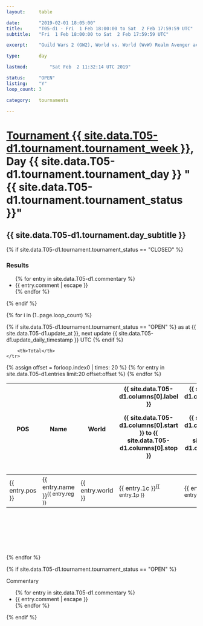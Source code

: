 ```yaml
---
layout: 	table

date: 		"2019-02-01 18:05:00"
title: 		"T05-d1 - Fri  1 Feb 18:00:00 to Sat  2 Feb 17:59:59 UTC"
subtitle: 	"Fri  1 Feb 18:00:00 to Sat  2 Feb 17:59:59 UTC"

excerpt:    "Guild Wars 2 (GW2), World vs. World (WvW) Realm Avenger achivement Tournament. \"Every Kill Counts\""

type:       day

lastmod: 		"Sat Feb  2 11:32:14 UTC 2019"

status:     "OPEN"
listing:    "Y"
loop_count: 3

category: 	tournaments

---
```

<div class="table_header">
    <h1><a href="{{ site.data.T05-d1.tournament.week_url }}">Tournament {{ site.data.T05-d1.tournament.tournament_week }}</a>, Day {{ site.data.T05-d1.tournament.tournament_day }} "{{ site.data.T05-d1.tournament.tournament_status }}"</h1>
    <h2>{{ site.data.T05-d1.tournament.day_subtitle }}</h2> 
</div>

{% if site.data.T05-d1.tournament.tournament_status == "CLOSED" %} 
<div class="commentary">
  <h3>Results</h3>
  <ul>
    {% for entry in site.data.T05-d1.commentary %}
    <li class="commentary_list">{{ entry.comment | escape }}</li>
    {% endfor %}
  </ul>
</div>
{% endif %}


{% for i in (1..page.loop_count) %}

{% if site.data.T05-d1.tournament.tournament_status == "OPEN" %} 
<span class="table_nextupdate">as at {{ site.data.T05-d1.update_at }}, next update {{ site.data.T05-d1.update_daily_timestamp }} UTC</span> 
{% endif %}

<table class="day_table">
  <colgroup>
    <col style="width:18px">
    <col style="width:55px">
    <col style="width:55px">
    <col style="width:12px">
    <col style="width:12px">
    <col style="width:12px">
    <col style="width:12px">
    <col style="width:12px">
    <col style="width:12px">
    <col style="width:12px">
    <col style="width:12px">
    <col style="width:12px">
    <col style="width:12px">
    <col style="width:12px">
    <col style="width:12px">
    <col style="width:12px">
    <col style="width:12px">
    <col style="width:12px">
    <col style="width:12px">
    <col style="width:12px">
    <col style="width:12px">
    <col style="width:12px">
    <col style="width:12px">
    <col style="width:12px">
    <col style="width:12px">
    <col style="width:12px">
    <col style="width:12px">
    <col style="width:18px">
  </colgroup>  
  <thead>
    <tr>
        <th>POS</th>
        <th class="AlignLeft">Name</th>
        <th class="AlignLeft">World</th>

<th><div class="label">{{ site.data.T05-d1.columns[0].label }}<p class="onhover">{{ site.data.T05-d1.columns[0].start }} to {{ site.data.T05-d1.columns[0].stop }}</p></div>​</th>
<th><div class="label">{{ site.data.T05-d1.columns[1].label }}<p class="onhover">{{ site.data.T05-d1.columns[1].start }} to {{ site.data.T05-d1.columns[1].stop }}</p></div>​</th>
<th><div class="label">{{ site.data.T05-d1.columns[2].label }}<p class="onhover">{{ site.data.T05-d1.columns[2].start }} to {{ site.data.T05-d1.columns[2].stop }}</p></div>​</th>
<th><div class="label">{{ site.data.T05-d1.columns[3].label }}<p class="onhover">{{ site.data.T05-d1.columns[3].start }} to {{ site.data.T05-d1.columns[3].stop }}</p></div>​</th>
<th><div class="label">{{ site.data.T05-d1.columns[4].label }}<p class="onhover">{{ site.data.T05-d1.columns[4].start }} to {{ site.data.T05-d1.columns[4].stop }}</p></div>​</th>
<th><div class="label">{{ site.data.T05-d1.columns[5].label }}<p class="onhover">{{ site.data.T05-d1.columns[5].start }} to {{ site.data.T05-d1.columns[5].stop }}</p></div>​</th>
<th><div class="label">{{ site.data.T05-d1.columns[6].label }}<p class="onhover">{{ site.data.T05-d1.columns[6].start }} to {{ site.data.T05-d1.columns[6].stop }}</p></div>​</th>
<th><div class="label">{{ site.data.T05-d1.columns[7].label }}<p class="onhover">{{ site.data.T05-d1.columns[7].start }} to {{ site.data.T05-d1.columns[7].stop }}</p></div>​</th>
<th><div class="label">{{ site.data.T05-d1.columns[8].label }}<p class="onhover">{{ site.data.T05-d1.columns[8].start }} to {{ site.data.T05-d1.columns[8].stop }}</p></div>​</th>
<th><div class="label">{{ site.data.T05-d1.columns[9].label }}<p class="onhover">{{ site.data.T05-d1.columns[9].start }} to {{ site.data.T05-d1.columns[9].stop }}</p></div>​</th>
<th><div class="label">{{ site.data.T05-d1.columns[10].label }}<p class="onhover">{{ site.data.T05-d1.columns[10].start }} to {{ site.data.T05-d1.columns[10].stop }}</p></div>​</th>

<th><div class="label">{{ site.data.T05-d1.columns[11].label }}<p class="onhover">{{ site.data.T05-d1.columns[11].start }} to {{ site.data.T05-d1.columns[11].stop }}</p></div>​</th>
<th><div class="label">{{ site.data.T05-d1.columns[12].label }}<p class="onhover">{{ site.data.T05-d1.columns[12].start }} to {{ site.data.T05-d1.columns[12].stop }}</p></div>​</th>
<th><div class="label">{{ site.data.T05-d1.columns[13].label }}<p class="onhover">{{ site.data.T05-d1.columns[13].start }} to {{ site.data.T05-d1.columns[13].stop }}</p></div>​</th>
<th><div class="label">{{ site.data.T05-d1.columns[14].label }}<p class="onhover">{{ site.data.T05-d1.columns[14].start }} to {{ site.data.T05-d1.columns[14].stop }}</p></div>​</th>
<th><div class="label">{{ site.data.T05-d1.columns[15].label }}<p class="onhover">{{ site.data.T05-d1.columns[15].start }} to {{ site.data.T05-d1.columns[15].stop }}</p></div>​</th>
<th><div class="label">{{ site.data.T05-d1.columns[16].label }}<p class="onhover">{{ site.data.T05-d1.columns[16].start }} to {{ site.data.T05-d1.columns[16].stop }}</p></div>​</th>
<th><div class="label">{{ site.data.T05-d1.columns[17].label }}<p class="onhover">{{ site.data.T05-d1.columns[17].start }} to {{ site.data.T05-d1.columns[17].stop }}</p></div>​</th>
<th><div class="label">{{ site.data.T05-d1.columns[18].label }}<p class="onhover">{{ site.data.T05-d1.columns[18].start }} to {{ site.data.T05-d1.columns[18].stop }}</p></div>​</th>
<th><div class="label">{{ site.data.T05-d1.columns[19].label }}<p class="onhover">{{ site.data.T05-d1.columns[19].start }} to {{ site.data.T05-d1.columns[19].stop }}</p></div>​</th>
<th><div class="label">{{ site.data.T05-d1.columns[20].label }}<p class="onhover">{{ site.data.T05-d1.columns[20].start }} to {{ site.data.T05-d1.columns[20].stop }}</p></div>​</th>

<th><div class="label">{{ site.data.T05-d1.columns[21].label }}<p class="onhover">{{ site.data.T05-d1.columns[21].start }} to {{ site.data.T05-d1.columns[21].stop }}</p></div>​</th>
<th><div class="label">{{ site.data.T05-d1.columns[22].label }}<p class="onhover">{{ site.data.T05-d1.columns[22].start }} to {{ site.data.T05-d1.columns[22].stop }}</p></div>​</th>
<th><div class="label">{{ site.data.T05-d1.columns[23].label }}<p class="onhover">{{ site.data.T05-d1.columns[23].start }} to {{ site.data.T05-d1.columns[23].stop }}</p></div>​</th>

        <th>Total</th>
    </tr>
  </thead>
  {% assign offset = forloop.index0 | times: 20 %}
<tbody>
{% for entry in site.data.T05-d1.entries limit:20 offset:offset %}
  <tr>
    <td class="pl{{ entry.pos }}">{{ entry.pos }}</td>
    <td class="AlignLeft">{{ entry.name }}<sup>{{ entry.reg }}</sup></td>
    <td class="AlignLeft">{{ entry.world }}</td>
    <td class="pl{{ entry.1p }}">{{ entry.1c }}<sup>{{ entry.1p }}</sup></td>
    <td class="pl{{ entry.2p }}">{{ entry.2c }}<sup>{{ entry.2p }}</sup></td>
    <td class="pl{{ entry.3p }}">{{ entry.3c }}<sup>{{ entry.3p }}</sup></td>
    <td class="pl{{ entry.4p }}">{{ entry.4c }}<sup>{{ entry.4p }}</sup></td>
    <td class="pl{{ entry.5p }}">{{ entry.5c }}<sup>{{ entry.5p }}</sup></td>
    <td class="pl{{ entry.6p }}">{{ entry.6c }}<sup>{{ entry.6p }}</sup></td>
    <td class="pl{{ entry.7p }}">{{ entry.7c }}<sup>{{ entry.7p }}</sup></td>
    <td class="pl{{ entry.8p }}">{{ entry.8c }}<sup>{{ entry.8p }}</sup></td>
    <td class="pl{{ entry.9p }}">{{ entry.9c }}<sup>{{ entry.9p }}</sup></td>
    <td class="pl{{ entry.10p }}">{{ entry.10c }}<sup>{{ entry.10p }}</sup></td>
    <td class="pl{{ entry.11p }}">{{ entry.11c }}<sup>{{ entry.11p }}</sup></td>
    <td class="pl{{ entry.12p }}">{{ entry.12c }}<sup>{{ entry.12p }}</sup></td>
    <td class="pl{{ entry.13p }}">{{ entry.13c }}<sup>{{ entry.13p }}</sup></td>
    <td class="pl{{ entry.14p }}">{{ entry.14c }}<sup>{{ entry.14p }}</sup></td>
    <td class="pl{{ entry.15p }}">{{ entry.15c }}<sup>{{ entry.15p }}</sup></td>
    <td class="pl{{ entry.16p }}">{{ entry.16c }}<sup>{{ entry.16p }}</sup></td>
    <td class="pl{{ entry.17p }}">{{ entry.17c }}<sup>{{ entry.17p }}</sup></td>
    <td class="pl{{ entry.18p }}">{{ entry.18c }}<sup>{{ entry.18p }}</sup></td>
    <td class="pl{{ entry.19p }}">{{ entry.19c }}<sup>{{ entry.19p }}</sup></td>
    <td class="pl{{ entry.20p }}">{{ entry.20c }}<sup>{{ entry.20p }}</sup></td>
    <td class="pl{{ entry.21p }}">{{ entry.21c }}<sup>{{ entry.21p }}</sup></td>
    <td class="pl{{ entry.22p }}">{{ entry.22c }}<sup>{{ entry.22p }}</sup></td>
    <td class="pl{{ entry.23p }}">{{ entry.23c }}<sup>{{ entry.23p }}</sup></td>
    <td class="pl{{ entry.24p }}">{{ entry.24c }}<sup>{{ entry.24p }}</sup></td>
    <td>{{ entry.total }}</td>
  </tr>
{% endfor %}  
</tbody>
</table>
<div class="leaderboard">
  <script async src="//pagead2.googlesyndication.com/pagead/js/adsbygoogle.js"></script>
  <!-- 728x90 -->
  <ins class="adsbygoogle"
       style="display:inline-block;width:728px;height:90px"
       data-ad-client="ca-pub-3274917281288240"
       data-ad-slot="3870538733"></ins>
  <script>
  (adsbygoogle = window.adsbygoogle || []).push({});
  </script>    
</div>
<br />
{% endfor %}

{% if site.data.T05-d1.tournament.tournament_status == "OPEN" %} 
<div class="commentary">
  <span class="commentary_title">Commentary</span>
  <ul>
    {% for entry in site.data.T05-d1.commentary %}
    <li class="commentary_list">{{ entry.comment | escape }}</li>
    {% endfor %}
  </ul>
</div>
{% endif %}


